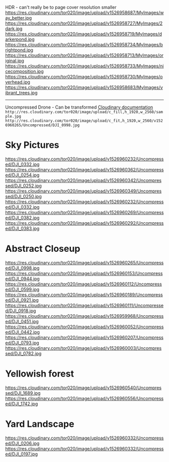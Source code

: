 HDR - can't really be to page cover resolution smaller
https://res.cloudinary.com/tor020/image/upload/v1526958687/MyImages/way_better.jpg
https://res.cloudinary.com/tor020/image/upload/v1526958727/MyImages/2dark.jpg
https://res.cloudinary.com/tor020/image/upload/v1526958719/MyImages/darkerpond.jpg
https://res.cloudinary.com/tor020/image/upload/v1526958734/MyImages/brightpond.jpg
https://res.cloudinary.com/tor020/image/upload/v1526958713/MyImages/original.jpg
https://res.cloudinary.com/tor020/image/upload/v1526958733/MyImages/nicecomposition.jpg
https://res.cloudinary.com/tor020/image/upload/v1526958730/MyImages/overhead.jpg
https://res.cloudinary.com/tor020/image/upload/v1526958683/MyImages/vibrant_trees.jpg

-----
Uncompressed Drone - Can be transformed
[Cloudinary documentation](https://cloudinary.com/documentation/image_transformations#crop_parameter) 
```http://res.cloudinary.com/tor020/image/upload/c_fill,h_1920,w_2560/sample.jpg```
```http://res.cloudinary.com/tor020/image/upload/c_fit,h_1920,w_2560/v1526960265/Uncompressed/DJI_0998.jpg```


# Sky Pictures
https://res.cloudinary.com/tor020/image/upload/v1526960232/Uncompressed/DJI_0332.jpg
https://res.cloudinary.com/tor020/image/upload/v1526960362/Uncompressed/DJI_0254.jpg
https://res.cloudinary.com/tor020/image/upload/v1526960342/Uncompressed/DJI_0252.jpg
https://res.cloudinary.com/tor020/image/upload/v1526960349/Uncompressed/DJI_0250.jpg
https://res.cloudinary.com/tor020/image/upload/v1526960232/Uncompressed/DJI_0332.jpg
https://res.cloudinary.com/tor020/image/upload/v1526960269/Uncompressed/DJI_0382.jpg
https://res.cloudinary.com/tor020/image/upload/v1526960292/Uncompressed/DJI_0383.jpg


# Abstract Closeup
https://res.cloudinary.com/tor020/image/upload/v1526960265/Uncompressed/DJI_0998.jpg
https://res.cloudinary.com/tor020/image/upload/v1526960153/Uncompressed/DJI_0944.jpg
https://res.cloudinary.com/tor020/image/upload/v1526960112/Uncompressed/DJI_0599.jpg
https://res.cloudinary.com/tor020/image/upload/v1526960189/Uncompressed/DJI_0921.jpg
https://res.cloudinary.com/tor020/image/upload/v1526960111/Uncompressed/DJI_0918.jpg
https://res.cloudinary.com/tor020/image/upload/v1526959968/Uncompressed/DJI_0451.jpg
https://res.cloudinary.com/tor020/image/upload/v1526960052/Uncompressed/DJI_0442.jpg
https://res.cloudinary.com/tor020/image/upload/v1526960207/Uncompressed/DJI_0793.jpg
https://res.cloudinary.com/tor020/image/upload/v1526960003/Uncompressed/DJI_0782.jpg

# Yellowish forest
https://res.cloudinary.com/tor020/image/upload/v1526960540/Uncompressed/DJI_1689.jpg
https://res.cloudinary.com/tor020/image/upload/v1526960556/Uncompressed/DJI_1742.jpg

# Yard Landscape
https://res.cloudinary.com/tor020/image/upload/v1526960332/Uncompressed/DJI_0206.jpg
https://res.cloudinary.com/tor020/image/upload/v1526960332/Uncompressed/DJI_0197.jpg
